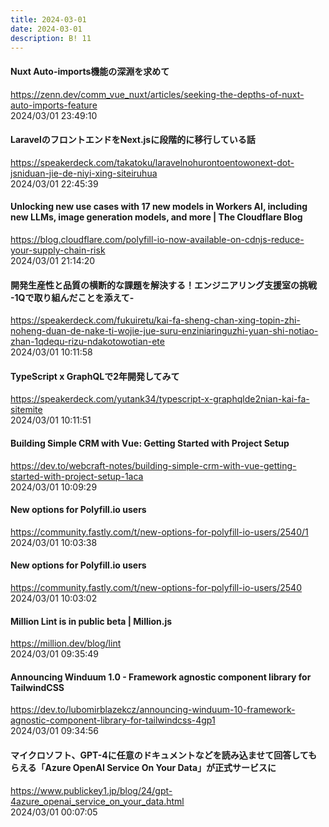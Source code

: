 ```yaml
---
title: 2024-03-01
date: 2024-03-01
description: B! 11
---
```


#### Nuxt Auto-imports機能の深淵を求めて
https://zenn.dev/comm_vue_nuxt/articles/seeking-the-depths-of-nuxt-auto-imports-feature<br>
2024/03/01 23:49:10<br>


#### LaravelのフロントエンドをNext.jsに段階的に移行している話
https://speakerdeck.com/takatoku/laravelnohurontoentowonext-dot-jsniduan-jie-de-niyi-xing-siteiruhua<br>
2024/03/01 22:45:39<br>


#### Unlocking new use cases with 17 new models in Workers AI, including new LLMs, image generation models, and more | The Cloudflare Blog
https://blog.cloudflare.com/polyfill-io-now-available-on-cdnjs-reduce-your-supply-chain-risk<br>
2024/03/01 21:14:20<br>


#### 開発生産性と品質の横断的な課題を解決する！エンジニアリング支援室の挑戦 -1Qで取り組んだことを添えて-
https://speakerdeck.com/fukuiretu/kai-fa-sheng-chan-xing-topin-zhi-noheng-duan-de-nake-ti-wojie-jue-suru-enziniaringuzhi-yuan-shi-notiao-zhan-1qdequ-rizu-ndakotowotian-ete<br>
2024/03/01 10:11:58<br>


#### TypeScript x GraphQLで2年開発してみて
https://speakerdeck.com/yutank34/typescript-x-graphqlde2nian-kai-fa-sitemite<br>
2024/03/01 10:11:51<br>


#### Building Simple CRM with Vue: Getting Started with Project Setup
https://dev.to/webcraft-notes/building-simple-crm-with-vue-getting-started-with-project-setup-1aca<br>
2024/03/01 10:09:29<br>


#### New options for Polyfill.io users
https://community.fastly.com/t/new-options-for-polyfill-io-users/2540/1<br>
2024/03/01 10:03:38<br>


#### New options for Polyfill.io users
https://community.fastly.com/t/new-options-for-polyfill-io-users/2540<br>
2024/03/01 10:03:02<br>


#### Million Lint is in public beta | Million.js
https://million.dev/blog/lint<br>
2024/03/01 09:35:49<br>


#### Announcing Winduum 1.0 - Framework agnostic component library for TailwindCSS
https://dev.to/lubomirblazekcz/announcing-winduum-10-framework-agnostic-component-library-for-tailwindcss-4gp1<br>
2024/03/01 09:34:56<br>


#### マイクロソフト、GPT-4に任意のドキュメントなどを読み込ませて回答してもらえる「Azure OpenAI Service On Your Data」が正式サービスに
https://www.publickey1.jp/blog/24/gpt-4azure_openai_service_on_your_data.html<br>
2024/03/01 00:07:05<br>


